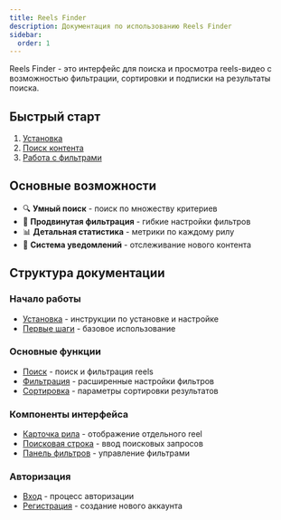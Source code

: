 ```yaml
---
title: Reels Finder
description: Документация по использованию Reels Finder
sidebar:
  order: 1
---
```


Reels Finder - это интерфейс для поиска и просмотра reels-видео с возможностью фильтрации, сортировки и подписки на результаты поиска.

## Быстрый старт

1. [Установка](/getting-started/installation)
2. [Поиск контента](/features/search)
3. [Работа с фильтрами](/features/filters)

## Основные возможности

- 🔍 **Умный поиск** - поиск по множеству критериев
- 🎯 **Продвинутая фильтрация** - гибкие настройки фильтров
- 📊 **Детальная статистика** - метрики по каждому рилу
- 🔔 **Система уведомлений** - отслеживание нового контента

## Структура документации

### Начало работы
- [Установка](/getting-started/installation) - инструкции по установке и настройке
- [Первые шаги](/getting-started/first-steps) - базовое использование

### Основные функции
- [Поиск](/features/search) - поиск и фильтрация reels
- [Фильтрация](/features/filters) - расширенные настройки фильтров
- [Сортировка](/features/sorting) - параметры сортировки результатов

### Компоненты интерфейса
- [Карточка рила](/components/reel-card) - отображение отдельного reel
- [Поисковая строка](/components/search-bar) - ввод поисковых запросов
- [Панель фильтров](/components/filters) - управление фильтрами

### Авторизация
- [Вход](/auth/login) - процесс авторизации
- [Регистрация](/auth/registration) - создание нового аккаунта